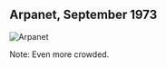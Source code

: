 ## Arpanet, September 1973<!-- .slide: data-transition="fade" data-transitionSpeed="fast"-->

![Arpanet](https://iamcarrico.github.io/dns-what-do-all-these-letters-mean/images/arpanet-1973-09.jpg "Arpanet, September 1973")

Note:
Even more crowded.

